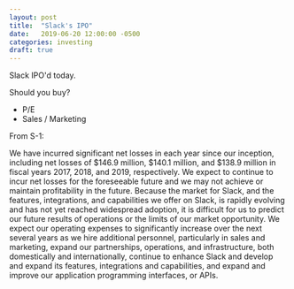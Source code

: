 ```yaml
---
layout: post
title:  "Slack's IPO"
date:   2019-06-20 12:00:00 -0500
categories: investing
draft: true
---
```


Slack IPO'd today.

Should you buy?
- P/E
- Sales / Marketing 

From S-1:

We have incurred significant net losses in each year since our inception, including net losses of $146.9 million, $140.1 million, and $138.9 million in fiscal years 2017, 2018, and 2019, respectively. We expect to continue to incur net losses for the foreseeable future and we may not achieve or maintain profitability in the future. Because the market for Slack, and the features, integrations, and capabilities we offer on Slack, is rapidly evolving and has not yet reached widespread adoption, it is difficult for us to predict our future results of operations or the limits of our market opportunity. We expect our operating expenses to significantly increase over the next several years as we hire additional personnel, particularly in sales and marketing, expand our partnerships, operations, and infrastructure, both domestically and internationally, continue to enhance Slack and develop and expand its features, integrations and capabilities, and expand and improve our application programming interfaces, or APIs. 

